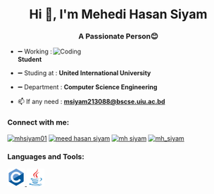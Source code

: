 <h1 align="center">Hi 👋, I'm Mehedi Hasan Siyam</h1>
<h3 align="center">A Passionate Person😊</h3>
<img align="Right" alt="Coding" width="400" src="https://mobimg.b-cdn.net/v3/fetch/c5/c5cb027d04faaae81a68c4a9ec95d608.jpeg">

- ➖ Working : **Student**


- ➖ Studing at : **United International University**


- ➖ Department : **Computer Science Engineering**



- 📫 If any need : **msiyam213088@bscse.uiu.ac.bd**

<h3 align="left">Connect with me:</h3>
<p align="left">
<a href="https://twitter.com/mhsiyam01" target="blank"><img align="center" src="https://raw.githubusercontent.com/rahuldkjain/github-profile-readme-generator/master/src/images/icons/Social/twitter.svg" alt="mhsiyam01" height="30" width="40" /></a>
<a href="https://linkedin.com/in/meed hasan siyam" target="blank"><img align="center" src="https://raw.githubusercontent.com/rahuldkjain/github-profile-readme-generator/master/src/images/icons/Social/linked-in-alt.svg" alt="meed hasan siyam" height="30" width="40" /></a>
<a href="https://fb.com/mh siyam" target="blank"><img align="center" src="https://raw.githubusercontent.com/rahuldkjain/github-profile-readme-generator/master/src/images/icons/Social/facebook.svg" alt="mh siyam" height="30" width="40" /></a>
<a href="https://instagram.com/mh_siyam" target="blank"><img align="center" src="https://raw.githubusercontent.com/rahuldkjain/github-profile-readme-generator/master/src/images/icons/Social/instagram.svg" alt="mh_siyam" height="30" width="40" /></a>
</p>

<h3 align="left">Languages and Tools:</h3>
<p align="left"> <a href="https://www.cprogramming.com/" target="_blank" rel="noreferrer"> <img src="https://raw.githubusercontent.com/devicons/devicon/master/icons/c/c-original.svg" alt="c" width="40" height="40"/> </a> <a href="https://www.java.com" target="_blank" rel="noreferrer"> <img src="https://raw.githubusercontent.com/devicons/devicon/master/icons/java/java-original.svg" alt="java" width="40" height="40"/> </a> </p>
